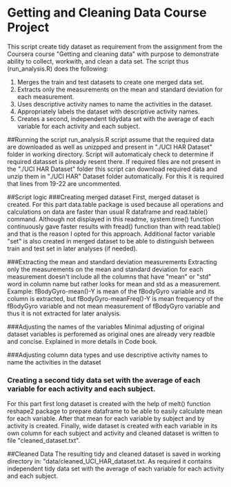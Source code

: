 # Getting and Cleaning Data Course Project

This script create tidy dataset as requirement from the assignment from the Coursera course "Getting and cleaning data" with purpose to demonstrate ability to collect, workwith, and clean a data set. The script thus (run_analysis.R) does the following:
        
1. Merges the train and test datasets to create one merged data set.
2. Extracts only the measurements on the mean and standard deviation for each measurement.
3. Uses descriptive activity names to name the activities in the dataset.
4. Appropriately labels the dataset with descriptive activity names.
5. Creates a second, independent tidydata set with the average of each variable for each activity and each subject.

##Running the script
run_analysis.R script assume that the required data are downloaded as well as unizpped and present in "./UCI HAR Dataset" folder in working directory.
Script will automaticaly check to determine if required datasset is plready resent there. If required files are not present in the "./UCI HAR Dataset" folder this script can download required data and unzip them in "./UCI HAR" Dataset folder automatically. For this it is required that lines from 19-22 are uncommented.

##Script logic
###Creating merged dataset
First, merged dataset is created. For this part data.table package is used because all operations and calculations on data are faster than usual R dataframe and read.table() command. Although not displayed in this readme, system.time() function continuously gave faster results with fread() function than with read.table() and that is the reason I opted for this approach. Additional factor variable "set" is also created in merged dataset to be able to distinguish between train and test set in later analyses (if needed).

###Extracting the mean and standard deviation measurements
Extracting only the measurements on the mean and standard deviation for each measurement doesn't include all the columns that have "mean" or "std" word in column name but rather looks for mean and std as a measurement. Example: fBodyGyro-mean()-Y is mean of the fBodyGyro variable and its column is extracted, but fBodyGyro-meanFreq()-Y is mean frequency of the fBodyGyro variable and not mean measurement of fBodyGyro variable and thus it is not extracted for later analysis.

###Adjusting the names of the variables
Minimal adjusting of original dataset variables is perforemed as original ones are already very readble and concise. Explained in more details in Code book.

###Adjusting column data types and use descriptive activity names to name the activities in the dataset

### Creating a second tidy data set with the average of each variable for each activity and each subject.
For this part first long dataset is created with the help of melt() function reshape2 package to prepare dataframe to be able to easily calculate mean for each variable. After that mean for each variable by subject and by activity is created. Finally, wide dataset is created with each variable in its own column for each subject and activity and cleaned dataset is written to file "cleaned_dataset.txt".
    
##Cleaned Data
The resulting tidy and cleaned dataset is saved in working directory in: "data/cleaned_UCI_HAR_dataset.txt. As required it contains independent tidy data set with the average of each variable for each activity and each subject.
